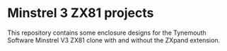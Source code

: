 # Minstrel 3 ZX81 projects
This repository contains some enclosure designs for the Tynemouth Software Minstrel V3 ZX81 clone with and without the ZXpand extension.

